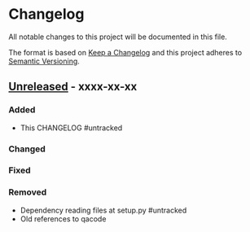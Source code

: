 # Changelog
All notable changes to this project will be documented in this file.

The format is based on [Keep a Changelog](http://keepachangelog.com/en/1.0.0/)
and this project adheres to [Semantic Versioning](http://semver.org/spec/v2.0.0.html).


## [Unreleased] - xxxx-xx-xx

### Added
- This CHANGELOG #untracked

### Changed

### Fixed

### Removed
- Dependency reading files at setup.py #untracked
- Old references to qacode


[Unreleased]: https://github.com/netzulo/qatestlink/compare/v0.5.8...HEAD
[0.1.0]: https://github.com/netzulo/qatestlink/compare/v0.0.9...v0.1.0
[0.0.9]: https://github.com/netzulo/qatestlink/compare/v0.0.8...v0.0.9
[0.0.8]: https://github.com/netzulo/qatestlink/compare/v0.0.7...v0.0.8
[0.0.7]: https://github.com/netzulo/qatestlink/compare/v0.0.6...v0.0.7
[0.0.6]: https://github.com/netzulo/qatestlink/compare/v0.0.5...v0.0.6
[0.0.4]: https://github.com/netzulo/qatestlink/compare/v0.0.3...v0.0.5
[0.0.3]: https://github.com/netzulo/qatestlink/compare/v0.0.2...v0.0.3
[0.0.2]: https://github.com/netzulo/qatestlink/compare/v0.0.1...v0.0.2
[0.0.1]: https://github.com/netzulo/qatestlink/compare/v0.0.0...v0.0.1